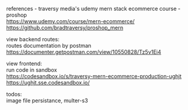 references - traversy media's udemy mern stack ecommerce course - proshop  
https://www.udemy.com/course/mern-ecommerce/  
https://github.com/bradtraversy/proshop_mern  

view backend routes:  
routes documentation by postman  
https://documenter.getpostman.com/view/10550828/Tz5v1Ei4  

view  frontend:  
run code in sandbox  
https://codesandbox.io/s/traversy-mern-ecommerce-production-ughjt  
https://ughjt.sse.codesandbox.io/  

todos:  
image file persistance, multer-s3
